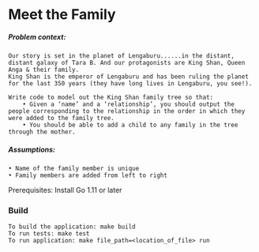 # Meet the Family
##### Problem context:
    
    Our story is set in the planet of Lengaburu......in the distant, distant galaxy of Tara B. And our protagonists are King Shan, Queen Anga & their family.
    King Shan is the emperor of Lengaburu and has been ruling the planet for the last 350 years (they have long lives in Lengaburu, you see!).

    Write code to model out the King Shan family tree so that:
        • Given a ‘name’ and a ‘relationship’, you should output the people corresponding to the relationship in the order in which they were added to the family tree.
        • You should be able to add a child to any family in the tree through the mother.

##### Assumptions:
    • Name of the family member is unique
    • Family members are added from left to right

Prerequisites:
    Install Go 1.11 or later

### Build
``` 
To build the application: make build 
To run tests: make test
To run application: make file_path=<location_of_file> run
```
